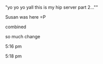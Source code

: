 "yo yo yo yall this is my hip server part 2...""

Susan was here =P

combined



so much change


5:16 pm

5:18 pm
